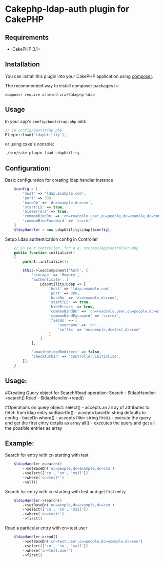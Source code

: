 # Cakephp-ldap-auth plugin for CakePHP

## Requirements

* CakePHP 3.1+

## Installation

You can install this plugin into your CakePHP application using [composer](http://getcomposer.org).

The recommended way to install composer packages is:

```
composer require aravind-zrx/Cakephp-ldap
```

## Usage

In your app's `config/bootstrap.php` add:

```php
// In config/bootstrap.php
Plugin::load('LdapUtility');
```

or using cake's console:

```sh
./bin/cake plugin load LdapUtility
```

## Configuration:

Basic configuration for creating ldap handler instance

```php
	$config = [
		'host' => 'ldap.example.com',
        'port' => 389,
        'baseDn' => 'dc=example,dc=com',
        'startTLS' => true,
        'hideErrors' => true,
        'commonBindDn' => 'cn=readonly.user,ou=people,dc=example,dc=com',
        'commonBindPassword' => 'secret'
	]
	$ldapHandler = new LdapUtility\Ldap($config);
```

Setup Ldap authentication config in Controller

```php
    // In your controller, for e.g. src/Api/AppController.php
    public function initialize()
    {
        parent::initialize();

        $this->loadComponent('Auth', [
            'storage' => 'Memory',
            'authenticate', [
                LdapUtility/Ldap => [
					'host' => 'ldap.example.com',
			        'port' => 389,
			        'baseDn' => 'dc=example,dc=com',
			        'startTLS' => true,
			        'hideErrors' => true,
			        'commonBindDn' => 'cn=readonly.user,ou=people,dc=example,dc=com',
			        'commonBindPassword' => 'secret',
			        'fields' => [
			            'username' => 'cn',
			            'suffix' => 'ou=people,dc=test,dc=com'
			        ]
				]
            ],

            'unauthorizedRedirect' => false,
            'checkAuthIn' => 'Controller.initialize',
        ]);
    }
```

## Usage:

#Creating Query object for Search/Read operation:
Search - $ldapHandler->search()
Read - $ldapHandler->read()

#Operations on query object:
	select() - accepts an array of attributes to fetch from ldap entry
	setBaseDn() - accepts baseDn string defaults to config - baseDn
	where() - accepts filter string
	first() - execute the query and get the first entry details as array
	all() - executes the query and get all the possible entries as array

## Example:

Search for entry with cn starting with test
```php
	$ldapHandler->search()
		->setBaseDn('ou=people,dc=example,dc=com')
		->select(['cn', 'sn', 'mail'])
		->where('cn=test*')
		->all()
```

Search for entry with cn starting with test and get first entry
```php
	$ldapHandler->search()
		->setBaseDn('ou=people,dc=example,dc=com')
		->select(['cn', 'sn', 'mail'])
		->where('cn=test*')
		->first()
```

Read a particular entry with cn=test.user
```php
	$ldapHandler->read()
		->setBaseDn('cn=test.user,ou=people,dc=example,dc=com')
		->select(['cn', 'sn', 'mail'])
		->where('cn=test.user')
		->first()
```

